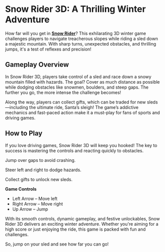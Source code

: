 <h1>Snow Rider 3D: A Thrilling Winter Adventure</h1>
<p>How far will you get in <strong><a href="https://snowriderio.io/">Snow Rider</a></strong>? This exhilarating 3D winter game challenges players to navigate treacherous slopes while riding a sled down a majestic mountain. With sharp turns, unexpected obstacles, and thrilling jumps, it's a test of reflexes and precision!</p>
<h2>Gameplay Overview</h2>
<p>In Snow Rider 3D, players take control of a sled and race down a snowy mountain filled with hazards. The goal? Cover as much distance as possible while dodging obstacles like snowmen, boulders, and steep gaps. The further you go, the more intense the challenge becomes!</p>
<p>Along the way, players can collect gifts, which can be traded for new sleds&mdash;including the ultimate ride, Santa&rsquo;s sleigh! The game&rsquo;s addictive mechanics and fast-paced action make it a must-play for fans of sports and driving games.</p>
<h2>How to Play</h2>
<p>If you love driving games, Snow Rider 3D will keep you hooked! The key to success is mastering the controls and reacting quickly to obstacles.</p>
<p>Jump over gaps to avoid crashing.</p>
<p>Steer left and right to dodge hazards.</p>
<p>Collect gifts to unlock new sleds.</p>
<p><strong>Game Controls</strong></p>
<ul>
<li>Left Arrow &ndash; Move left</li>
<li>Right Arrow &ndash; Move right</li>
<li>Up Arrow &ndash; Jump</li>
</ul>
<p>With its smooth controls, dynamic gameplay, and festive unlockables, Snow Rider 3D delivers an exciting winter adventure. Whether you're aiming for a high score or just enjoying the ride, this game is packed with fun and challenges.</p>
<p>So, jump on your sled and see how far you can go!</p>
